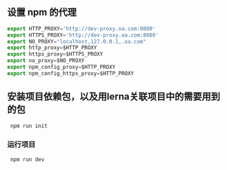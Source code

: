 ## 设置 npm 的代理
```js
export HTTP_PROXY='http://dev-proxy.oa.com:8080'
export HTTPS_PROXY='http://dev-proxy.oa.com:8080'
export NO_PROXY="localhost,127.0.0.1,.oa.com"
export http_proxy=$HTTP_PROXY
export https_proxy=$HTTPS_PROXY
export no_proxy=$NO_PROXY
export npm_config_proxy=$HTTP_PROXY
export npm_config_https_proxy=$HTTP_PROXY

```
## 安装项目依赖包，以及用lerna关联项目中的需要用到的包
```js
 npm run init 
```

### 运行项目

```js
 npm run dev

```